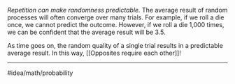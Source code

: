 *Repetition can make randomness predictable.* The average result of random processes will often converge over many trials. For example, if we roll a die once, we cannot predict the outcome. However, if we roll a die 1,000 times, we can be confident that the average result will be 3.5. 

As time goes on, the random quality of a single trial results in a predictable average result. In this way, [[Opposites require each other]]! 

---
#idea/math/probability 
